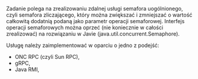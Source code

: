 Zadanie polega na zrealizowaniu zdalnej usługi semafora uogólnionego, czyli semafora zliczającego, który można zwiększać i zmniejszać o wartość całkowitą dodatnią podaną jako parametr operacji semaforowej. Interfejs operacji semaforowych można oprzeć (nie koniecznie w całości zrealizować) na rozwiązaniu w Javie (java.util.concurrent.Semaphore).

Usługę należy zaimplementować w oparciu o jedno z podejść:
- ONC RPC (czyli Sun RPC),
- gRPC,
- Java RMI,
